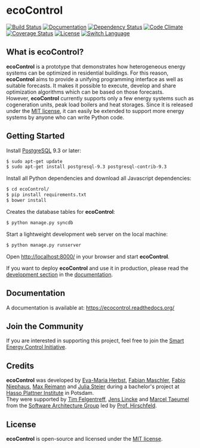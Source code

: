 ecoControl
========
[![Build Status](https://travis-ci.org/SEC-i/ecoControl.svg?branch=master)](https://travis-ci.org/SEC-i/ecoControl)
[![Documentation](https://readthedocs.org/projects/ecocontrol/badge/?version=latest)](https://ecocontrol.readthedocs.org/)
[![Dependency Status](https://gemnasium.com/SEC-i/ecoControl.svg)](https://gemnasium.com/SEC-i/ecoControl)
[![Code Climate](https://codeclimate.com/github/SEC-i/ecoControl.png)](https://codeclimate.com/github/SEC-i/ecoControl)
[![Coverage Status](https://coveralls.io/repos/SEC-i/ecoControl/badge.png)](https://coveralls.io/r/SEC-i/ecoControl)
[![License](http://img.shields.io/badge/license-MIT-brightgreen.svg)](http://opensource.org/licenses/MIT)
[![Switch Language](http://img.shields.io/badge/lang-en--de-brightgreen.svg)](https://github.com/SEC-i/ecoControl/tree/docs-de)

What is ecoControl?
-------------------
**ecoControl** is a prototype that demonstrates how heterogeneous energy systems can be optimized in residential buildings. For this reason, **ecoControl** aims to provide a unifying programming interface as well as suitable forecasts. It makes it possible to execute, develop and share optimization algorithms which can be based on those forecasts.  
However, **ecoControl** currently supports only a few energy systems such as cogeneration units, peak load boilers and heat storages. Since it is released under the [MIT license](http://opensource.org/licenses/MIT), it can easily be extended to support more energy systems by anyone who can write Python code.


Getting Started
--------------
Install [PostgreSQL](http://www.postgresql.org/) 9.3 or later:
```bash
$ sudo apt-get update
$ sudo apt-get install postgresql-9.3 postgresql-contrib-9.3
```
Install all Python dependencies and download all Javascript dependencies:
```bash
$ cd ecoControl/
$ pip install requirements.txt
$ bower install
```
Creates the database tables for **ecoControl**:
```bash
$ python manage.py syncdb
```
Start a lightweight development web server on the local machine:
```bash
$ python manage.py runserver
```
Open [http://localhost:8000/](http://localhost:8000/) in your browser and start **ecoControl**.

If you want to deploy **ecoControl** and use it in production, please read the [development section](http://ecocontrol.readthedocs.org/en/latest/getting_started.html#how-to-deploy-ecocontrol) in the [documentation](http://ecocontrol.readthedocs.org/).


Documentation
-------------
A documentation is available at: https://ecocontrol.readthedocs.org/


Join the Community
------------------
If you are interested in supporting this project, feel free to join the [Smart Energy Control Initiative](http://www.sec-i.org/).


Credits
-------
**ecoControl** was developed by [Eva-Maria Herbst](https://github.com/samifalcon), [Fabian Maschler](https://github.com/maschler), [Fabio Niephaus](https://github.com/fniephaus), [Max Reimann](https://github.com/MaxReimann) and [Julia Steier](https://github.com/steier) during a bachelor's project at [Hasso Plattner Institute](http://www.hpi.de/) in Potsdam.  
They were supported by [Tim Felgentreff](https://github.com/timfel), [Jens Lincke](https://github.com/JensLincke) and [Marcel Taeumel](https://github.com/marceltaeumel) from the [Software Architecture Group](http://www.hpi.uni-potsdam.de/hirschfeld/) led by [Prof. Hirschfeld](http://www.hirschfeld.org/).

License
-------
**ecoControl** is open-source and licensed under the [MIT license](http://opensource.org/licenses/MIT).

